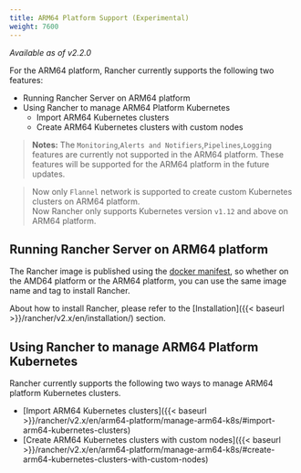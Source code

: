 ```yaml
---
title: ARM64 Platform Support (Experimental)
weight: 7600
---
```


_Available as of v2.2.0_

For the ARM64 platform, Rancher currently supports the following two features:  

- Running Rancher Server on ARM64 platform
- Using Rancher to manage ARM64 Platform Kubernetes
    - Import ARM64 Kubernetes clusters
    - Create ARM64 Kubernetes clusters with custom nodes

>**Notes:**
>The `Monitoring`,`Alerts and Notifiers`,`Pipelines`,`Logging` features are currently not supported in the ARM64 platform. 
>These features will be supported for the ARM64 platform in the future updates.  

>Now only `Flannel` network is supported to create custom Kubernetes clusters on ARM64 platform.  
>Now Rancher only supports Kubernetes version `v1.12` and above on ARM64 platform.

## Running Rancher Server on ARM64 platform

The Rancher image is published using the [docker manifest](https://docs.docker.com/engine/reference/commandline/manifest/), so whether on the AMD64 platform or the ARM64 platform, you can use the same image name and tag to install Rancher.  

About how to install Rancher, please refer to the [Installation]({{< baseurl >}}/rancher/v2.x/en/installation/) section.

## Using Rancher to manage ARM64 Platform Kubernetes

Rancher currently supports the following two ways to manage ARM64 platform Kubernetes clusters.

- [Import ARM64 Kubernetes clusters]({{< baseurl >}}/rancher/v2.x/en/arm64-platform/manage-arm64-k8s/#import-arm64-kubernetes-clusters)
- [Create ARM64 Kubernetes clusters with custom nodes]({{< baseurl >}}/rancher/v2.x/en/arm64-platform/manage-arm64-k8s/#create-arm64-kubernetes-clusters-with-custom-nodes)
